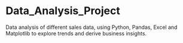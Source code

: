 # Data_Analysis_Project
Data analysis of different sales data, using Python, Pandas, Excel and Matplotlib to explore trends and derive business insights.
